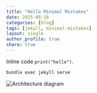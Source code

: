```yaml
---
title: "Hello Minimal Mistakes"
date: 2025-08-16
categories: [blog]
tags: [jekyll, minimal-mistakes]
layout: single
author_profile: true
share: true
---
```


Inline code `print("hello")`.

```bash
bundle exec jekyll serve
```

![Architecture diagram](/assets/images/diagram.png "Example image")
